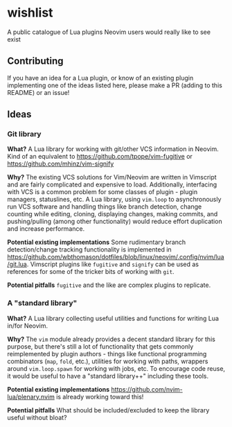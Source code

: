 # wishlist
A public catalogue of Lua plugins Neovim users would really like to see exist

## Contributing
If you have an idea for a Lua plugin, or know of an existing plugin implementing one of the ideas listed here, please make a PR (adding to this README) or an issue!

## Ideas
### Git library
**What?** 
A Lua library for working with git/other VCS information in Neovim. Kind of an equivalent to https://github.com/tpope/vim-fugitive or https://github.com/mhinz/vim-signify

**Why?** 
The existing VCS solutions for Vim/Neovim are written in Vimscript and are fairly complicated and expensive to load. Additionally, interfacing with VCS is a common problem for some classes of plugin - plugin managers, statuslines, etc. A Lua library, using `vim.loop` to asynchronously run VCS software and handling things like branch detection, change counting while editing, cloning, displaying changes, making commits, and pushing/pulling (among other functionality) would reduce effort duplication and increase performance.

**Potential existing implementations**
Some rudimentary branch detection/change tracking functionality is implemented in https://github.com/wbthomason/dotfiles/blob/linux/neovim/.config/nvim/lua/git.lua. Vimscript plugins like `fugitive` and `signify` can be used as references for some of the tricker bits of working with `git`.

**Potential pitfalls**
`fugitive` and the like are complex plugins to replicate.

### A "standard library"
**What?**
A Lua library collecting useful utilities and functions for writing Lua in/for Neovim.

**Why?**
The `vim` module already provides a decent standard library for this purpose, but there's still a lot of functionality that gets commonly reimplemented by plugin authors - things like functional programming combinators (`map`, `fold`, etc.), utilities for working with paths, wrappers around `vim.loop.spawn` for working with jobs, etc. To encourage code reuse, it would be useful to have a "standard library++" including these tools.

**Potential existing implementations**
https://github.com/nvim-lua/plenary.nvim is already working toward this!

**Potential pitfalls**
What should be included/excluded to keep the library useful without bloat?
